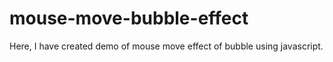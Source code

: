 # mouse-move-bubble-effect
Here, I have created demo of mouse move effect of bubble using javascript.
